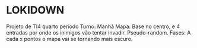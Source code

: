 # LOKIDOWN
Projeto de TI4 quarto período
Turno: Manhã
Mapa: Base no centro, e 4 entradas por onde os inimigos vão tentar invadir. Pseudo-random.
Fases: A cada x pontos o mapa vai se tornando mais escuro.
